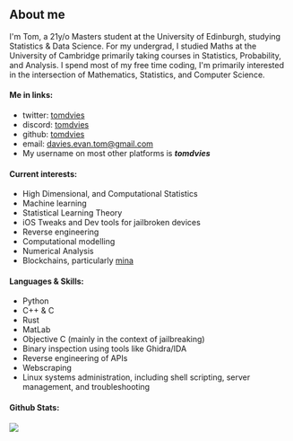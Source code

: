 ## About me
I'm Tom, a 21y/o Masters student at the University of Edinburgh, studying Statistics & Data Science. 
For my undergrad, I studied Maths at the University of Cambridge primarily taking courses in Statistics, Probability, and Analysis. 
I spend most of my free time coding, I'm primarily interested in the intersection of Mathematics, Statistics, and Computer Science.

#### Me in links:
- twitter: [tomdvies](https://twitter.com/tomdvies)
- discord: [tomdvies](https://discord.com/users/776466164397506600)
- github: [tomdvies](https://github.com/tomdvies) 
- email: [davies.evan.tom@gmail.com](mailto:davies.evan.tom@gmail.com)
- My username on most other platforms is ***tomdvies***

#### Current interests:
- High Dimensional, and Computational Statistics
- Machine learning
- Statistical Learning Theory
- iOS Tweaks and Dev tools for jailbroken devices
- Reverse engineering
- Computational modelling
- Numerical Analysis
- Blockchains, particularly [mina](https://minaprotocol.com/)

#### Languages & Skills:

- Python
- C++ & C
- Rust
- MatLab
- Objective C (mainly in the context of jailbreaking)
- Binary inspection using tools like Ghidra/IDA
- Reverse engineering of APIs
- Webscraping
- Linux systems administration, including shell scripting, server management, and troubleshooting

#### Github Stats:
![](https://github-readme-stats.vercel.app/api/top-langs/?username=tomdvies&theme=dark&hide_border=false&include_all_commits=true&count_private=true&layout=compact)
